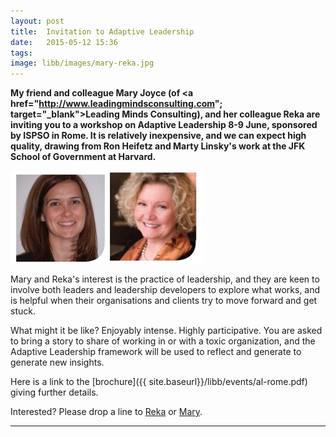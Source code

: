 ```yaml
---
layout: post
title:  Invitation to Adaptive Leadership
date:   2015-05-12 15:36
tags:  
image: libb/images/mary-reka.jpg
---
```


**My friend and colleague Mary Joyce (of <a href="http://www.leadingmindsconsulting.com"; target="_blank">Leading Minds Consulting</a>), and her colleague Reka are inviting you to a workshop on Adaptive Leadership 8-9 June, sponsored by ISPSO in Rome. It is relatively inexpensive, and we can expect high quality, drawing from Ron Heifetz and Marty Linsky's work at the JFK School of Government at Harvard.**

![](/libb/images/mary-reka.jpg)

Mary and Reka's interest is the practice of leadership, and they are keen to involve both leaders and leadership developers to explore what works, and is helpful when their organisations and clients try to move forward and get stuck.

What might it be like? Enjoyably intense. Highly participative. You are asked to bring a story to share of working in or with a toxic organization, and the Adaptive Leadership framework will be used to reflect and generate to generate new insights. 

Here is a link to the [brochure]({{ site.baseurl}}/libb/events/al-rome.pdf) giving further details. 

Interested? Please drop a line to <a href="mailto:rekaczegledi@yahool.co.uk">Reka</a> or <a href="mailto:maryjoyce@leadingmindsconsulting.com">Mary</a>.

__________________
